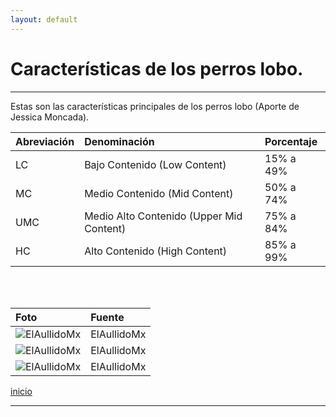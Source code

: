 ```yaml
---
layout: default
---
```


# Características de los perros lobo.
***
Estas son las características principales de los perros lobo (Aporte de Jessica Moncada).

| Abreviación  | Denominación        | Porcentaje |
|:-------------|:--------------------|:-----------|
| LC | Bajo Contenido (Low Content)  | 15% a 49%  |
| MC | Medio Contenido (Mid Content) | 50% a 74%  |
| UMC | Medio Alto Contenido (Upper Mid Content) | 75% a 84%  |
| HC | Alto Contenido (High Content) | 85% a 99%  |

<br><br>

| Foto | Fuente |
|:-------------|:--------------------|
|![ElAullidoMx](https://user-images.githubusercontent.com/28986824/149586637-e3a0b16c-3a21-42c8-973c-9f9a5e12242d.png) | ElAullidoMx |
|![ElAullidoMx](https://user-images.githubusercontent.com/28986824/149586167-fb5bf944-d9e1-47fa-be32-4d9f7ab9dee8.png) | ElAullidoMx |
|![ElAullidoMx](https://user-images.githubusercontent.com/28986824/149586985-b5546068-72e2-4dd2-9491-d788a2030452.png) | ElAullidoMx |


[inicio](./)

***
